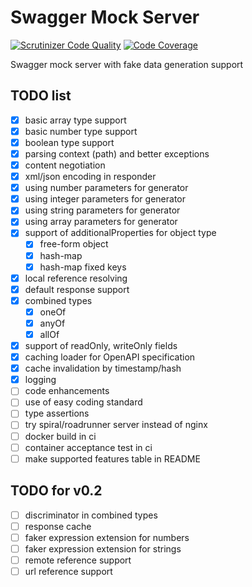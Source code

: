 # Swagger Mock Server

[![Scrutinizer Code Quality](https://scrutinizer-ci.com/g/strider2038/swagger-mock/badges/quality-score.png?b=master)](https://scrutinizer-ci.com/g/strider2038/swagger-mock/?branch=master)
[![Code Coverage](https://scrutinizer-ci.com/g/strider2038/swagger-mock/badges/coverage.png?b=master)](https://scrutinizer-ci.com/g/strider2038/swagger-mock/?branch=master)

Swagger mock server with fake data generation support

## TODO list

* [x] basic array type support
* [x] basic number type support
* [x] boolean type support
* [x] parsing context (path) and better exceptions
* [x] content negotiation
* [x] xml/json encoding in responder
* [x] using number parameters for generator
* [x] using integer parameters for generator
* [x] using string parameters for generator
* [x] using array parameters for generator
* [x] support of additionalProperties for object type
  * [x] free-form object
  * [x] hash-map
  * [x] hash-map fixed keys
* [x] local reference resolving
* [x] default response support
* [x] combined types
  * [x] oneOf
  * [x] anyOf
  * [x] allOf
* [x] support of readOnly, writeOnly fields
* [x] caching loader for OpenAPI specification
* [x] cache invalidation by timestamp/hash
* [x] logging
* [ ] code enhancements
 * [ ] use of easy coding standard
 * [ ] type assertions
* [ ] try spiral/roadrunner server instead of nginx
* [ ] docker build in ci
* [ ] container acceptance test in ci 
* [ ] make supported features table in README

## TODO for v0.2

* [ ] discriminator in combined types
* [ ] response cache
* [ ] faker expression extension for numbers
* [ ] faker expression extension for strings
* [ ] remote reference support
* [ ] url reference support
